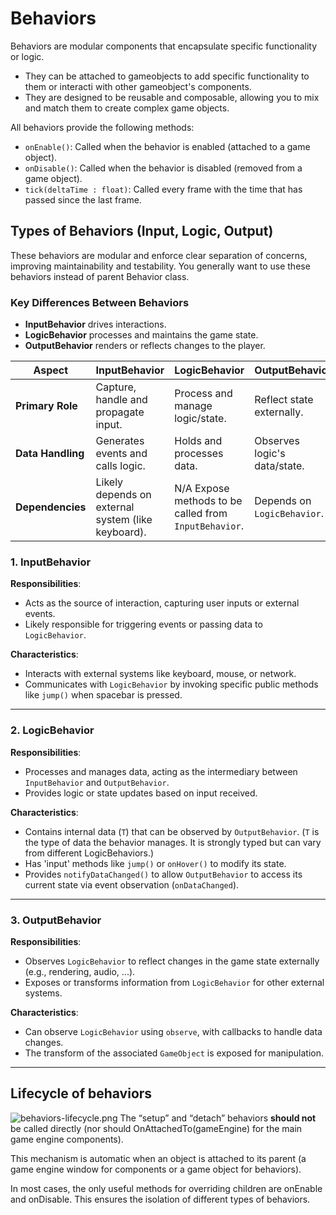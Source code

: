 # Behaviors
Behaviors are modular components that encapsulate specific functionality or logic.
- They can be attached to gameobjects to add specific functionality to them or interacti with other gameobject's components.
- They are designed to be reusable and composable, allowing you to mix and match them to create complex game objects.

All behaviors provide the following methods:
- `onEnable()`: Called when the behavior is enabled (attached to a game object).
- `onDisable()`: Called when the behavior is disabled (removed from a game object).
- `tick(deltaTime : float)`: Called every frame with the time that has passed since the last frame.

## Types of Behaviors (Input, Logic, Output)
These behaviors are modular and enforce clear separation of concerns, improving maintainability and testability.
You generally want to use these behaviors instead of parent Behavior class.

### **Key Differences Between Behaviors**

- **InputBehavior** drives interactions.
- **LogicBehavior** processes and maintains the game state.
- **OutputBehavior** renders or reflects changes to the player.

| **Aspect**                | **InputBehavior**                                  | **LogicBehavior**                                     | **OutputBehavior**               |
|---------------------------|----------------------------------------------------|-------------------------------------------------------|----------------------------------|
| **Primary Role**          | Capture, handle and propagate input.               | Process and manage logic/state.                       | Reflect state externally.        |
| **Data Handling**         | Generates events and calls logic.                  | Holds and processes data.                             | Observes logic's data/state.     |
| **Dependencies**          | Likely depends on external system (like keyboard). | N/A Expose methods to be called from `InputBehavior`. | Depends on `LogicBehavior`.      |


### **1. InputBehavior**
**Responsibilities**:
- Acts as the source of interaction, capturing user inputs or external events.
- Likely responsible for triggering events or passing data to `LogicBehavior`.

**Characteristics**:
- Interacts with external systems like keyboard, mouse, or network.
- Communicates with `LogicBehavior` by invoking specific public methods like `jump()` when spacebar is pressed.

---

### **2. LogicBehavior**
**Responsibilities**:
- Processes and manages data, acting as the intermediary between `InputBehavior` and `OutputBehavior`.
- Provides logic or state updates based on input received.

**Characteristics**:
- Contains internal data (`T`) that can be observed by `OutputBehavior`. (`T` is the type of data the behavior manages. It is strongly typed but can vary from different LogicBehaviors.)
- Has 'input' methods like `jump()` or `onHover()` to modify its state.
- Provides `notifyDataChanged()` to allow `OutputBehavior` to access its current state via event observation (`onDataChanged`).

---

### **3. OutputBehavior**
**Responsibilities**:
- Observes `LogicBehavior` to reflect changes in the game state externally (e.g., rendering, audio, ...).
- Exposes or transforms information from `LogicBehavior` for other external systems.

**Characteristics**:
- Can observe `LogicBehavior` using `observe`, with callbacks to handle data changes.
- The transform of the associated `GameObject` is exposed for manipulation.
---

## Lifecycle of behaviors
![behaviors-lifecycle.png](img/behaviors-lifecycle.png)
The “setup” and “detach” behaviors **should not** be called directly (nor should OnAttachedTo(gameEngine) for the main game engine components).

This mechanism is automatic when an object is attached to its parent (a game engine window for components or a game object for behaviors).

In most cases, the only useful methods for overriding children are onEnable and onDisable. This ensures the isolation of different types of behaviors.
